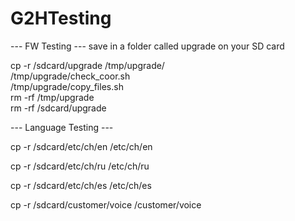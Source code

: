# G2HTesting

--- FW Testing ---
save in a folder called upgrade on your SD card

cp -r /sdcard/upgrade /tmp/upgrade/                   
/tmp/upgrade/check_coor.sh                                                                          
/tmp/upgrade/copy_files.sh                                                                      
rm -rf /tmp/upgrade                                          
rm -rf /sdcard/upgrade

--- Language Testing ---

cp -r /sdcard/etc/ch/en /etc/ch/en

cp -r /sdcard/etc/ch/ru /etc/ch/ru

cp -r /sdcard/etc/ch/es /etc/ch/es

cp -r /sdcard/customer/voice /customer/voice
